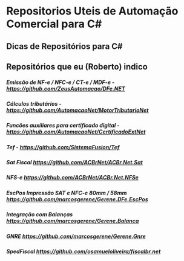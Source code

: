 # Repositorios Uteis de Automação Comercial para C#
## Dicas de Repositórios para C# 

## Repositórios que eu (Roberto) indico


##### Emissão de NF-e / NFC-e / CT-e / MDF-e - https://github.com/ZeusAutomacao/DFe.NET
##### Cálculos tributários - https://github.com/AutomacaoNet/MotorTributarioNet
##### Funcões auxiliares para certificado digital - https://github.com/AutomacaoNet/CertificadoExtNet
##### Tef - https://github.com/SistemaFusion/Tef
##### Sat Fiscal https://github.com/ACBrNet/ACBr.Net.Sat
##### NFS-e https://github.com/ACBrNet/ACBr.Net.NFSe
##### EscPos Impressão SAT e NFC-e 80mm / 58mm https://github.com/marcosgerene/Gerene.DFe.EscPos
##### Integração com Balanças https://github.com/marcosgerene/Gerene.Balanca
##### GNRE https://github.com/marcosgerene/Gerene.Gnre
##### SpedFiscal https://github.com/osamueloliveira/fiscalbr.net
